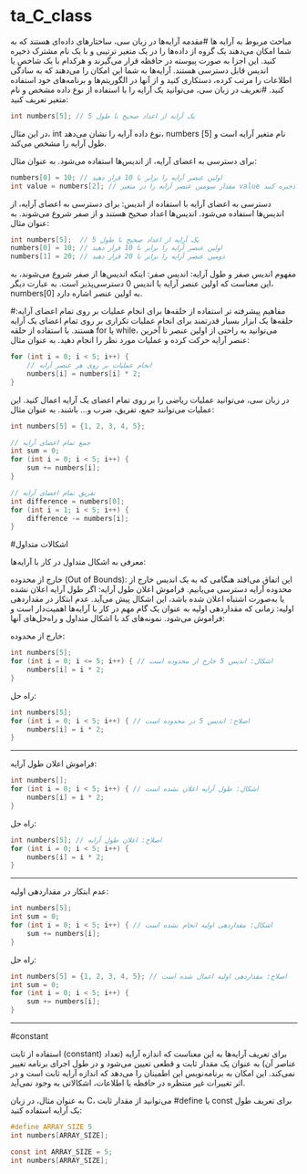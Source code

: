 # ta_C_class

مباحث مربوط به آرایه ها
#مقدمه
آرایه‌ها در زبان سی، ساختارهای داده‌ای هستند که به شما امکان می‌دهند یک گروه از داده‌ها را در یک متغیر ترتیبی و با یک نام مشترک ذخیره کنید. این اجزا به صورت پیوسته در حافظه قرار می‌گیرند و هرکدام با یک شاخص یا اندیس قابل دسترسی هستند. آرایه‌ها به شما این امکان را می‌دهند که به سادگی اطلاعات را مرتب کرده، دستکاری کنید و از آنها در الگوریتم‌ها و برنامه‌های خود استفاده کنید.
#تعریف
در زبان سی، می‌توانید یک آرایه را با استفاده از نوع داده مشخص و نام متغیر تعریف کنید:
```c
int numbers[5]; // یک آرایه از اعداد صحیح با طول 5

```
در این مثال، int نوع داده آرایه را نشان می‌دهد، numbers نام متغیر آرایه است و [5] طول آرایه را مشخص می‌کند.

برای دسترسی به اعضای آرایه، از اندیس‌ها استفاده می‌شود. به عنوان مثال:
```c
numbers[0] = 10; // اولین عنصر آرایه را برابر با 10 قرار دهید
int value = numbers[2]; // مقدار سومین عنصر آرایه را در متغیر value ذخیره کنید
```

دسترسی به اعضای آرایه با استفاده از اندیس:
برای دسترسی به اعضای آرایه، از اندیس‌ها استفاده می‌شود. اندیس‌ها اعداد صحیح هستند و از صفر شروع می‌شوند. به عنوان مثال:
```c
int numbers[5];  // یک آرایه از اعداد صحیح با طول 5
numbers[0] = 10; // اولین عنصر آرایه را برابر با 10 قرار دهید
numbers[1] = 20; // دومین عنصر آرایه را برابر با 20 قرار دهید
```
مفهوم اندیس صفر و طول آرایه:
اندیس صفر: اینکه اندیس‌ها از صفر شروع می‌شوند، به این معناست که اولین عنصر آرایه با اندیس 0 دسترسی‌پذیر است. به عبارت دیگر، numbers[0] به اولین عنصر اشاره دارد.

#مفاهیم پیشرفته تر
استفاده از حلقه‌ها برای انجام عملیات بر روی تمام اعضای آرایه:
حلقه‌ها یک ابزار بسیار قدرتمند برای انجام عملیات تکراری بر روی تمام اعضای یک آرایه هستند. با استفاده از حلقه for یا while، می‌توانید به راحتی از اولین عنصر تا آخرین عنصر آرایه حرکت کرده و عملیات مورد نظر را انجام دهید. به عنوان مثال:
```c
for (int i = 0; i < 5; i++) {
    // انجام عملیات بر روی هر عنصر آرایه
    numbers[i] = numbers[i] * 2;
}
```
در زبان سی، می‌توانید عملیات ریاضی را بر روی تمام اعضای یک آرایه اعمال کنید. این عملیات می‌توانند جمع، تفریق، ضرب و... باشند. به عنوان مثال:

```c
int numbers[5] = {1, 2, 3, 4, 5};

// جمع تمام اعضای آرایه
int sum = 0;
for (int i = 0; i < 5; i++) {
    sum += numbers[i];
}

// تفریق تمام اعضای آرایه
int difference = numbers[0];
for (int i = 1; i < 5; i++) {
    difference -= numbers[i];
}
```

#اشکالات متداول

معرفی به اشکال متداول در کار با آرایه‌ها:

خارج از محدوده (Out of Bounds): این اتفاق می‌افتد هنگامی که به یک اندیس خارج از محدوده آرایه دسترسی می‌یابیم.
فراموش اعلان طول آرایه: اگر طول آرایه اعلان نشده یا به‌صورت اشتباه اعلان شده باشد، این اشکال پیش می‌آید.
عدم ابتکار در مقداردهی اولیه: زمانی که مقداردهی اولیه به عنوان یک گام مهم در کار با آرایه‌ها اهمیت‌دار است و فراموش می‌شود.
نمونه‌های کد با اشکال متداول و راه‌حل‌های آنها:

خارج از محدوده:
```c
int numbers[5];
for (int i = 0; i <= 5; i++) { // اشکال: اندیس 5 خارج از محدوده است
    numbers[i] = i * 2;
}
```
راه حل:
```c
int numbers[5];
for (int i = 0; i < 5; i++) { // اصلاح: اندیس 5 در محدوده است
    numbers[i] = i * 2;
}
```
--------------------------------------------------------------------------
فراموش اعلان طول آرایه:
```c
int numbers[];
for (int i = 0; i < 5; i++) { // اشکال: طول آرایه اعلان نشده است
    numbers[i] = i * 2;
}
```

راه حل:
```c
int numbers[5]; // اصلاح: اعلان طول آرایه
for (int i = 0; i < 5; i++) {
    numbers[i] = i * 2;
}
```
---------------------------------------------------------------------------

عدم ابتکار در مقداردهی اولیه:
```c
int numbers[5];
int sum = 0;
for (int i = 0; i < 5; i++) { // اشکال: مقداردهی اولیه انجام نشده است
    sum += numbers[i];
}
```
راه حل:

```c
int numbers[5] = {1, 2, 3, 4, 5}; // اصلاح: مقداردهی اولیه اعمال شده است
int sum = 0;
for (int i = 0; i < 5; i++) {
    sum += numbers[i];
}
```
-----------------------------------------------------------------------

#constant

استفاده از ثابت (constant) برای تعریف آرایه‌ها به این معناست که اندازه آرایه (تعداد عناصر آن) به عنوان یک مقدار ثابت و قطعی تعیین می‌شود و در طول اجرای برنامه تغییر نمی‌کند. این امکان به برنامه‌نویس این اطمینان را می‌دهد که اندازه آرایه ثابت است و در اثر تغییرات غیر منتظره در حافظه یا اطلاعات، اشکالاتی به وجود نمی‌آید.

به عنوان مثال، در زبان C، می‌توانید از مقدار ثابت #define یا const برای تعریف طول یک آرایه استفاده کنید:
```c
#define ARRAY_SIZE 5
int numbers[ARRAY_SIZE];
```
```c
const int ARRAY_SIZE = 5;
int numbers[ARRAY_SIZE];
```










